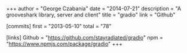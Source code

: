 +++
author = "George Czabania"
date = "2014-07-21"
description = "A grooveshark library, server and client"
title = "gradio"
link = "Github"

[commits]
  first = "2013-05-10"
  total = "78"

[links]
  Github = "https://github.com/stayradiated/gradio"
  npm = "https://www.npmjs.com/package/gradio"
+++


